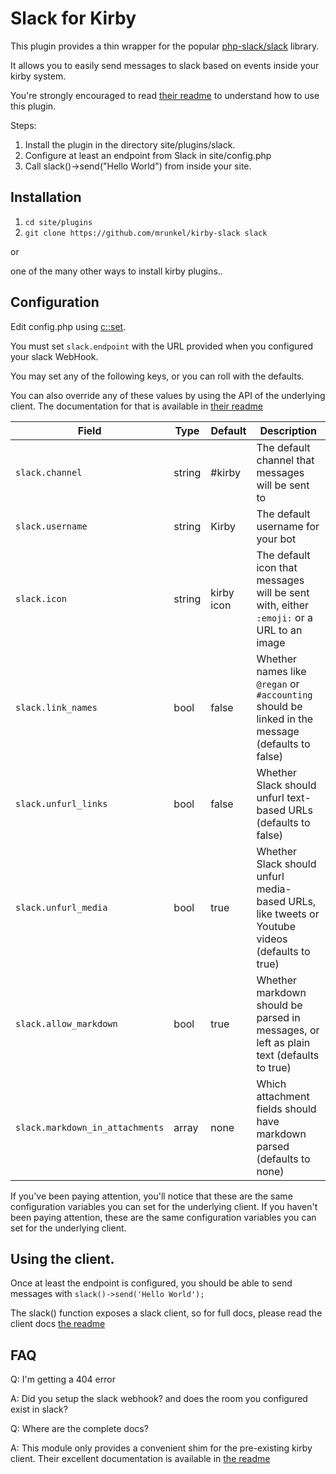 # Slack for Kirby

This plugin provides a thin wrapper for the popular [php-slack/slack](https://github.com/php-slack/slack) library.

It allows you to easily send messages to slack based on events inside your kirby system.

You're strongly encouraged to read [their readme](https://github.com/php-slack/slack/blob/master/README.md) to 
understand how to use this plugin.

Steps:

1. Install the plugin in the directory site/plugins/slack.
2. Configure at least an endpoint from Slack in site/config.php
3. Call slack()->send("Hello World") from inside your site.

## Installation

1. ```cd site/plugins```
2. ```git clone https://github.com/mrunkel/kirby-slack slack```

or

one of the many other ways to install kirby plugins..

## Configuration

Edit config.php using [c::set](https://getkirby.com/docs/developer-guide/configuration/options).

You must set ```slack.endpoint``` with the URL provided when you configured your slack WebHook.

You may set any of the following keys, or you can roll with the defaults.

You can also override any of these values by using the API of the underlying client.  The documentation for that
is available in [their readme](https://github.com/php-slack/slack/blob/master/README.md)

Field | Type | Default | Description
----- | ---- | ------- | -----------
`slack.channel` | string | #kirby | The default channel that messages will be sent to
`slack.username` | string | Kirby | The default username for your bot
`slack.icon` | string | kirby icon | The default icon that messages will be sent with, either `:emoji:` or a URL to an image
`slack.link_names` | bool | false | Whether names like `@regan` or `#accounting` should be linked in the message (defaults to false)
`slack.unfurl_links` | bool | false | Whether Slack should unfurl text-based URLs (defaults to false)
`slack.unfurl_media` | bool | true | Whether Slack should unfurl media-based URLs, like tweets or Youtube videos (defaults to true)
`slack.allow_markdown` | bool | true | Whether markdown should be parsed in messages, or left as plain text (defaults to true)
`slack.markdown_in_attachments` | array | none | Which attachment fields should have markdown parsed (defaults to none)

If you've been paying attention, you'll notice that these are the same configuration variables you can set
for the underlying client.  If you haven't been paying attention, these are the same configuration 
variables you can set for the underlying client.

## Using the client.

Once at least the endpoint is configured, you should be able to send messages with
```slack()->send('Hello World');```

The slack() function exposes a slack client, so for full docs, please read the client docs 
[the readme](https://github.com/php-slack/slack/blob/master/README.md)

## FAQ

Q: I'm getting a 404 error

A: Did you setup the slack webhook? and does the room you configured exist in slack?

Q: Where are the complete docs?

A: This module only provides a convenient shim for the pre-existing kirby client.  Their excellent documentation is 
available in [the readme](https://github.com/php-slack/slack/blob/master/README.md)

